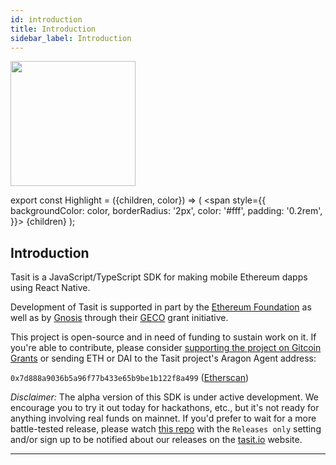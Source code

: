 ```yaml
---
id: introduction
title: Introduction
sidebar_label: Introduction
---
```


<div align="left">
  <img src="/img/TasitLogoSvg.svg" width="200" />
</div>

export const Highlight = ({children, color}) => (
<span
style={{
      backgroundColor: color,
      borderRadius: '2px',
      color: '#fff',
      padding: '0.2rem',
    }}>
{children}
</span>
);

## Introduction

<Highlight color="rgb(0, 154, 115)">Tasit</Highlight> is a JavaScript/TypeScript SDK for making mobile Ethereum dapps using React Native.

Development of Tasit is supported in part by the [Ethereum Foundation](https://esp.ethereum.foundation/) as well as by [Gnosis](https://gnosis.io/) through their [GECO](https://github.com/gnosis/GECO) grant initiative.

This project is open-source and in need of funding to sustain work on it. If you're able to contribute, please consider [supporting the project on Gitcoin Grants](https://gitcoin.co/grants/183/tasit-native-mobile-ethereum-dapps) or sending ETH or DAI to the Tasit project's Aragon Agent address:

`0x7d888a9036b5a96f77b433e65b9be1b122f8a499` ([Etherscan](https://etherscan.io/address/0x7d888a9036b5a96f77b433e65b9be1b122f8a499))

_Disclaimer:_ The alpha version of this SDK is under active development. We encourage you to try it out today for hackathons, etc., but it's not ready for anything involving real funds on mainnet. If you'd prefer to wait for a more battle-tested release, please watch [this repo](https://github.com/tasitlabs/tasit-sdk) with the `Releases only` setting and/or sign up to be notified about our releases on the [tasit.io](https://tasit.io) website.

---

